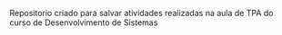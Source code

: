 Repositorio criado para salvar atividades realizadas na aula de TPA do curso de Desenvolvimento de Sistemas
